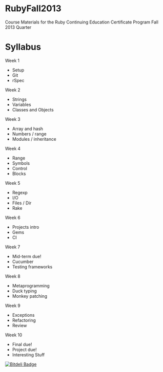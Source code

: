 RubyFall2013
============

Course Materials for the Ruby Continuing Education Certificate Program Fall 2013 Quarter 

Syllabus
============

Week 1
* Setup
* Git
* rSpec

Week 2
* Strings
* Variables
* Classes and Objects

Week 3
* Array and hash
* Numbers / range
* Modules / inheritance

Week 4
* Range
* Symbols
* Control
* Blocks

Week 5
* Regexp
* I/O
* Files / Dir
* Rake

Week 6
* Projects intro
* Gems
* CI

Week 7
* Mid-term due!
* Cucumber
* Testing frameworks

Week 8
* Metaprogramming
* Duck typing
* Monkey patching

Week 9
* Exceptions
* Refactoring
* Review

Week 10
* Final due!
* Project due!
* Interesting Stuff


[![Bitdeli Badge](https://d2weczhvl823v0.cloudfront.net/UWE-Ruby/rubyfall2013/trend.png)](https://bitdeli.com/free "Bitdeli Badge")

